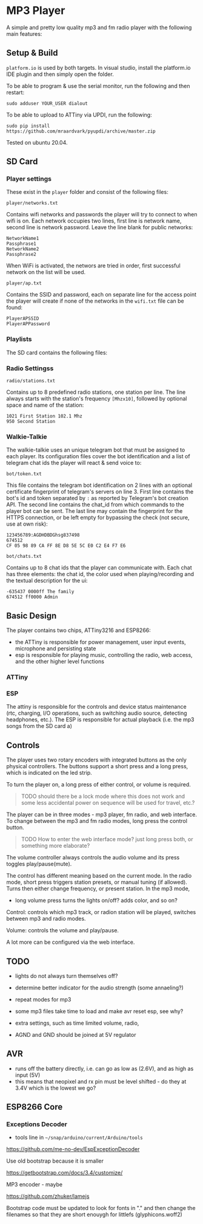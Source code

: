 # MP3 Player

A simple and pretty low quality mp3 and fm radio player with the following main features:

## Setup & Build

`platform.io` is used by both targets. In visual studio, install the platform.io IDE plugin and then simply open the folder.

To be able to program & use the serial monitor, run the following and then restart:

    sudo adduser YOUR_USER dialout

To be able to upload to ATTiny via UPDI, run the following:

    sudo pip install https://github.com/mraardvark/pyupdi/archive/master.zip

Tested on ubuntu 20.04. 

## SD Card

### Player settings

These exist in the `player` folder and consist of the following files:

`player/networks.txt` 

Contains wifi networks and passwords the player will try to connect to when wifi is on. Each network occupies two lines, first line is network name, second line is network password. Leave the line blank for public networks:

    NetworkName1
    Passphrase1
    NetworkName2
    Passphrase2

When WiFi is activated, the networs are tried in order, first successful network on the list will be used. 

`player/ap.txt`

Contains the SSID and password, each on separate line for the access point the player will create if none of the networks in the `wifi.txt` file can be found:

    PlayerAPSSID
    PlayerAPPassword

### Playlists

The SD card contains the following files:


### Radio Settingss

`radio/stations.txt`

Contains up to 8 predefined radio stations, one station per line. The line always starts with the station's frequency `[Mhzx10]`, followed by optional space and name of the station:

    1021 First Station 102.1 Mhz
    950 Second Station

### Walkie-Talkie

The walkie-talkie uses an unique telegram bot that must be assigned to each player. Its configuration files cover the bot identification and a list of telegram chat ids the player will react & send voice to:

`bot/token.txt`

This file contains the telegram bot identification on 2 lines with an optional certificate fingerprint of telegram's servers on line 3. First line contains the bot's id and token separated by `:` as reported by Telegram's bot creation API. The second line contains the chat_id from which commands to the player bot can be sent. The last line may contain the fingerprint for the HTTPS connection, or be left empty for bypassing the check (not secure, use at own risk):

    123456789:AGDHDBDGhsg837498
    674512
    CF 05 98 89 CA FF 8E D8 5E 5C E0 C2 E4 F7 E6

`bot/chats.txt`

Contains up to 8 chat ids that the player can communicate with. Each chat has three elements: the chat id, the color used when playing/recording and the textual description for the ui:

    -635437 0000ff The family
    674512 ff0000 Admin

## Basic Design

The player contains two chips, ATTiny3216 and ESP8266:

- the ATTiny is responsible for power management, user input events, microphone and persisting state
- esp is responsible for playing music, controlling the radio, web access, and the other higher level functions

### ATTiny


### ESP


The attiny is responsible for the controls and device status maintenance (rtc, charging, I/O operations, such as switching audio source, detecting headphones, etc.). The ESP is responsible for actual playback (i.e. the mp3 songs from the SD card a)

## Controls

The player uses two rotary encoders with integrated buttons as the only physical controllers. The buttons support a short press and a long press, which is indicated on the led strip.

To turn the player on, a long press of either control, or volume is required.

> TODO should there be a lock mode where this does not work and some less accidental power on sequence will be used for travel, etc.?

The player can be in three modes - mp3 player, fm radio, and web interface. To change between the mp3 and fm radio modes, long press the control button.

> TODO How to enter the web interface mode? just long press both, or something more elaborate?

The volume controller always controls the audio volume and its press toggles play/pause(mute).

The control has different meaning based on the current mode. In the radio mode, short press triggers station presets, or manual tuning (if allowed). Turns then either change frequency, or present station. In the mp3 mode, 

- long volume press turns the lights on/off? adds color, and so on?

Control: controls which mp3 track, or radion station will be played, switches between mp3 and radio modes.

Volume: controls the volume and play/pause. 

A lot more can be configured via the web interface.


## TODO

- lights do not always turn themselves off?
- determine better indicator for the audio strength (some annaeling?)

- repeat modes for mp3
- some mp3 files take time to load and make avr reset esp, see why?
- extra settings, such as time limited volume, radio, 

- AGND and GND should be joined at 5V regulator

## AVR

- runs off the battery directly, i.e. can go as low as (2.6V), and as high as input (5V)
- this means that neopixel and rx pin must be level shifted - do they at 3.4V which is the lowest we go? 

## ESP8266 Core



### Exceptions Decoder

- tools line in `~/snap/arduino/current/Arduino/tools`

https://github.com/me-no-dev/EspExceptionDecoder



Use old bootstrap because it is smaller

https://getbootstrap.com/docs/3.4/customize/


MP3 encoder - maybe

https://github.com/zhuker/lamejs

Bootstrap code must be updated to look for fonts in "." and then change the filenames so that they are short enouygh for littlefs (glyphicons.woff2)


